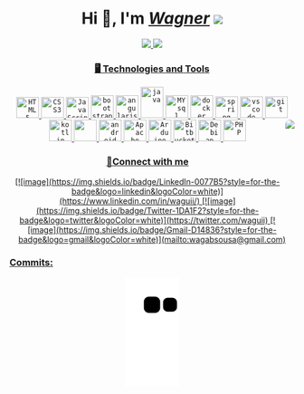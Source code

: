 <!--
**waguii/waguii** is a ✨ _special_ ✨ repository because its `README.md` (this file) appears on your GitHub profile.

Here are some ideas to get you started:

- 🔭 I’m currently working on ...
- 🌱 I’m currently learning ...
- 👯 I’m looking to collaborate on ...
- 🤔 I’m looking for help with ...
- 💬 Ask me about ...
- 📫 How to reach me: ...
- 😄 Pronouns: ...
- ⚡ Fun fact: ...
-->

<h1 align="center">Hi 👋, I'm <a href="https://www.linkedin.com/in/waguii" target="_blank"><i>Wagner</i></a> <img height="40" src="https://cdn3.emoji.gg/emojis/6376-kirbyfornitedance.gif"></h1>
<div align="center">
  <a href="https://github.com/waguii">
  <img height="150em" src="https://github-readme-stats.vercel.app/api?username=waguii&show_icons=true&theme=tokyonight&include_all_commits=true&count_private=true"/>
  <img height="150em" src="https://github-readme-stats.vercel.app/api/top-langs/?username=waguii&layout=compact&langs_count=7&theme=tokyonight"/>
</div>

<h3 align="center"> 🖥️  Technologies and Tools </h3>
<div align="center">
  <code><img width="40px" height="37" src="https://cdn.jsdelivr.net/gh/devicons/devicon/icons/html5/html5-original.svg" title = "HTML5"/></code>
  <code><img width="40px" height="37" src="https://cdn.jsdelivr.net/gh/devicons/devicon/icons/css3/css3-original.svg" title = "CSS3"/></code>
  <code><img width="40px" height="37" src="https://cdn.jsdelivr.net/gh/devicons/devicon/icons/javascript/javascript-original.svg" title = "JavaScript"/></code>
  <code><img width="40px" height="40" src="https://cdn.jsdelivr.net/gh/devicons/devicon/icons/bootstrap/bootstrap-original.svg" title = "bootstrap"/></code>
  <code><img width="40px" height="40" src="https://cdn.jsdelivr.net/gh/devicons/devicon/icons/angularjs/angularjs-original.svg" title = "angularjs"></code>
  <code><img width="40px" height="55" src="https://cdn.jsdelivr.net/gh/devicons/devicon/icons/java/java-plain.svg" title = "java" /></code>
  <code><img width="40px" height="40" src="https://cdn.jsdelivr.net/gh/devicons/devicon/icons/mysql/mysql-original.svg" title = "MYsql"/></code>
  <code><img width="40px" height="40" src="https://cdn.jsdelivr.net/gh/devicons/devicon/icons/docker/docker-plain.svg" title = "docker"/></code>
  <code><img width="40px" height="38" src="https://cdn.jsdelivr.net/gh/devicons/devicon/icons/spring/spring-original.svg" title = "spring"/></code>
  <code><img width="40px" height="38" src="https://cdn.jsdelivr.net/gh/devicons/devicon/icons/vscode/vscode-original.svg" title = "vscode"/></code>
  <code><img width="40px" height="38" src="https://cdn.jsdelivr.net/gh/devicons/devicon/icons/git/git-original.svg" title = "git"/></code>
  <code><img width="40px" height="38" src="https://cdn.jsdelivr.net/gh/devicons/devicon/icons/kotlin/kotlin-original.svg" title = "kotlin"/></code>
  <code><img width="40px" height="38" src="https://cdn.jsdelivr.net/gh/devicons/devicon/icons/intellij/intellij-original.svg" /></code>
  <code><img width="40px" height="38" src="https://cdn.jsdelivr.net/gh/devicons/devicon/icons/androidstudio/androidstudio-original.svg" title = "android studio"/></code>
  <code><img width="40px" height="38" src="https://cdn.jsdelivr.net/gh/devicons/devicon/icons/apache/apache-original.svg" title = "Apache" /></code>
  <code><img width="40px" height="38" src="https://cdn.jsdelivr.net/gh/devicons/devicon/icons/arduino/arduino-original.svg" title = "Arduino" /></code>
  <code><img width="40px" height="38" src="https://cdn.jsdelivr.net/gh/devicons/devicon/icons/bitbucket/bitbucket-original.svg" title = "Bitbucket" /></code>
  <code><img width="40px" height="38" src="https://cdn.jsdelivr.net/gh/devicons/devicon/icons/debian/debian-original.svg" title = "Debian" /></code>
  <code><img width="40px" height="38" src="https://cdn.jsdelivr.net/gh/devicons/devicon/icons/php/php-original.svg" title = "PHP" /></code>         
  <img align="right" height="180" style="border-radius:50px;" src="http://clubedosgeeks.com.br/wp-content/uploads/2016/01/dormrm.gif">
</div> 
  
<h3 align="center">📝Connect with me</h3>
  <div align="center">
    [![image](https://img.shields.io/badge/LinkedIn-0077B5?style=for-the-badge&logo=linkedin&logoColor=white)](https://www.linkedin.com/in/waguii/)
    [![image](https://img.shields.io/badge/Twitter-1DA1F2?style=for-the-badge&logo=twitter&logoColor=white)](https://twitter.com/waguii)
    [![image](https://img.shields.io/badge/Gmail-D14836?style=for-the-badge&logo=gmail&logoColor=white)](mailto:wagabsousa@gmail.com)
  </div>
<div> 
  
  <h3>Commits:</h3>
 <div align="center">
  
  ![Snake animation](https://github.com/waguii/waguii/blob/output/github-contribution-grid-snake.svg)
   
</div>
